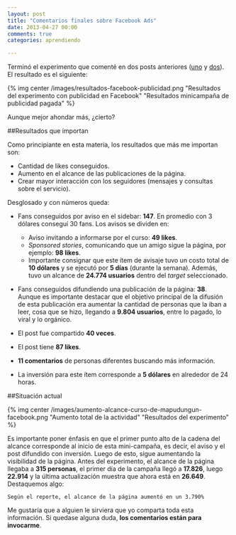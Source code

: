 ```yaml
---
layout: post
title: "Comentarios finales sobre Facebook Ads"
date: 2013-04-27 00:00
comments: true
categories: aprendiendo

---
```


Terminó el experimento que comenté en dos posts anteriores ([uno](/aprendiendo/facebook-ads-dia-1/ "Primer post sobre Facebook Ads") y [dos](/aprendiendo/facebook-ads-para-likes/ "Segundo post sobre ads para likes en Facebook")).
El resultado es el siguiente:

{% img center /images/resultados-facebook-publicidad.png "Resultados del experimento con publicidad en Facebook" "Resultados minicampaña de publicidad pagada" %}

Aunque mejor ahondar más, ¿cierto?
<!--more-->

##Resultados que importan

Como principiante en esta materia, los resultados que más me importan son:

* Cantidad de likes conseguidos.
* Aumento en el alcance de las publicaciones de la página.
* Crear mayor interacción con los seguidores (mensajes y consultas sobre el servicio).

Desglosado y con números queda:

* Fans conseguidos por aviso en el sidebar: **147**. En promedio con 3 dólares conseguí 30 fans. Los avisos se dividen en:
	* Aviso invitando a informarse por el curso: **49 likes**.
	* _Sponsored stories_, comunicando que un amigo sigue la página, por ejemplo: **98 likes**.
	* Importante consignar que este ítem de avisaje tuvo un costo total de **10 dólares** y se ejecutó por **5 días** (durante la semana). Además, tuvo un alcance de **24.774 usuarios** dentro del _target_ seleccionado.

* Fans conseguidos difundiendo una publicación de la página: **38**. Aunque es importante destacar que el objetivo principal de la difusión de esta publicación era aumentar la cantidad de personas que la iban a leer, cosa que se hizo, llegando a **9.804 usuarios**, entre lo pagado, lo viral y lo orgánico.
* El post fue compartido **40 veces**.
* El post tiene **87 likes**.
* **11 comentarios** de personas diferentes buscando más información.
* La inversión para este ítem corresponde a **5 dólares** en alrededor de 24 horas.

##Situación actual

{% img center /images/aumento-alcance-curso-de-mapudungun-facebook.png "Aumento total de la actividad" "Resultados del experimento" %}

Es importante poner énfasis en que el primer punto alto de la cadena del alcance corresponde al inicio de esta mini-campaña, es decir, el aviso y el post difundido con inversión. Luego de esto, sigue aumentando la visibilidad de la página.
Antes del experimento, el alcance de la página llegaba a **315 personas**, el primer día de la campaña llegó a **17.826**, luego **22.914** y la última actualización muestra que ahora está en **26.649**.
Destaquemos algo:

	Según el reporte, el alcance de la página aumentó en un 3.790%
	

Me gustaría que a alguien le sirviera que yo comparta toda esta información. Si quedase alguna duda, **los comentarios están para invocarme**.